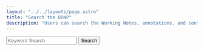 ```yaml
---
layout: "../../layouts/page.astro"
title: "Search the DDNP"
description: "Users can search the Working Notes, annotations, and content of the Digital Dickens Notes Project."
---
```


<form role="search">
<div class="search-control mb-6">
    <input type="search" id="person-serarch" name="query"
           placeholder="Keyword Search"
           aria-label="Search people using keyword"
           class="p-2 border border-gray-300 outline-offset-0 rounded-md">
    <button class="custom_button border border-ddnpblue rounded-md p-2 hover:bg-ddnpblue/5 font-medium shadow-sm">Search</button>
</div>
</form>
<script src="https://dnoneill.github.io/jekyll-lunr-js-custom-search/js/custom-search.js"></script>
<link rel="stylesheet" type="text/css" href="https://dnoneill.github.io/jekyll-lunr-js-custom-search/css/custom-search.css">
<div id="spinner"><i class="fa fa-spinner fa-spin"></i></div>
<script src="/assets/javascript/index.js"></script>

<div id="header_info"></div>
<div style="float: left; width: 20%; ">
  <div id="facets">
  </div>
</div>
<div style="float: left; width: 79%; display: none; border: 1px solid #ccc" class="all_results">
  <div id="search_results">
    <div id="searchInfo">
      <span id="number_results"></span>
      <span id="sort_by" class="dropdownsort"><label for="sortSelect">Sort By:</label>
        <select id="sortSelect" name="sort" onchange="changeSort(event);">
          <option value="">Relevance</option>
          <option value="atoz">Name (Asc)</option>
          <option value="atoz___desc">Name (Desc)</option>
        </select>
      </span>
    </div>
  </div>
  <ul id="resultslist">
  </ul>
  <div id="pagination"></div>
</div>
<div style="clear:both"><span></span></div>

<script>
window.addEventListener("load", function(){
    loadsearchtemplate();
    $('#spinner').hide();
});
</script>